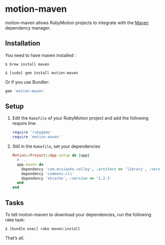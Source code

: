 # motion-maven

motion-maven allows RubyMotion projects to integrate with the
[Maven](http://maven.apache.org/) dependency manager.


## Installation

You need to have maven installed : 

```
$ brew install maven
```

```
$ [sudo] gem install motion-maven
```

Or if you use Bundler:

```ruby
gem 'motion-maven'
```


## Setup

1. Edit the `Rakefile` of your RubyMotion project and add the following require
   line:

   ```ruby
   require 'rubygems'
   require 'motion-maven'
   ```

2. Still in the `Rakefile`, set your dependencies

   ```ruby
   Motion::Project::App.setup do |app|
     # ...
     app.maven do
       dependency 'com.mcxiaoke.volley', :artifact => 'library', :version => '1.0.10'
       dependency 'commons-cli'
       dependency 'ehcache', :version => '1.2.3'
     end
   end
   ```


## Tasks

To tell motion-maven to download your dependencies, run the following rake
task:

```
$ [bundle exec] rake maven:install
```

That’s all.
